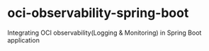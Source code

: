 # oci-observability-spring-boot
Integrating  OCI observability(Logging &amp; Monitoring) in Spring Boot application
